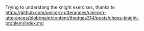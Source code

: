 Trying to understang the knight exercises, thanks to https://github.com/unicorn-utterances/unicorn-utterances/blob/main/content/thodges314/posts/chess-knight-problem/index.md
